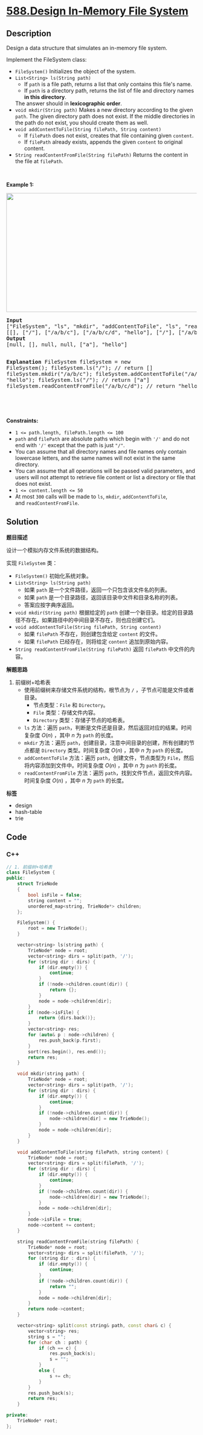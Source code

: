 # [588.Design In-Memory File System](https://leetcode.com/problems/design-in-memory-file-system/description/)

## Description

<p>Design a data structure that simulates an in-memory file system.</p>

<p>Implement the FileSystem class:</p>

<ul>
  <li><code>FileSystem()</code> Initializes the object of the system.</li>
  <li><code>List&lt;String&gt; ls(String path)</code>
  <ul>
    <li>If <code>path</code> is a file path, returns a list that only contains this file&#39;s name.</li>
    <li>If <code>path</code> is a directory path, returns the list of file and directory names <strong>in this directory</strong>.</li>
  </ul>
  The answer should in <strong>lexicographic order</strong>.</li>
  <li><code>void mkdir(String path)</code> Makes a new directory according to the given <code>path</code>. The given directory path does not exist. If the middle directories in the path do not exist, you should create them as well.</li>
  <li><code>void addContentToFile(String filePath, String content)</code>
  <ul>
    <li>If <code>filePath</code> does not exist, creates that file containing given <code>content</code>.</li>
    <li>If <code>filePath</code> already exists, appends the given <code>content</code> to original content.</li>
  </ul>
  </li>
  <li><code>String readContentFromFile(String filePath)</code> Returns the content in the file at <code>filePath</code>.</li>
</ul>

<p>&nbsp;</p>
<p><strong class="example">Example 1:</strong></p>
<img alt="" src="https://fastly.jsdelivr.net/gh/doocs/leetcode@main/solution/0500-0599/0588.Design%20In-Memory%20File%20System/images/filesystem.png" style="width: 650px; height: 315px;" />
<pre>
<strong>Input</strong>
[&quot;FileSystem&quot;, &quot;ls&quot;, &quot;mkdir&quot;, &quot;addContentToFile&quot;, &quot;ls&quot;, &quot;readContentFromFile&quot;]
[[], [&quot;/&quot;], [&quot;/a/b/c&quot;], [&quot;/a/b/c/d&quot;, &quot;hello&quot;], [&quot;/&quot;], [&quot;/a/b/c/d&quot;]]
<strong>Output</strong>
[null, [], null, null, [&quot;a&quot;], &quot;hello&quot;]

<strong>Explanation</strong>
FileSystem fileSystem = new FileSystem();
fileSystem.ls(&quot;/&quot;); // return []
fileSystem.mkdir(&quot;/a/b/c&quot;);
fileSystem.addContentToFile(&quot;/a/b/c/d&quot;, &quot;hello&quot;);
fileSystem.ls(&quot;/&quot;); // return [&quot;a&quot;]
fileSystem.readContentFromFile(&quot;/a/b/c/d&quot;); // return &quot;hello&quot;

</pre>

<p>&nbsp;</p>
<p><strong>Constraints:</strong></p>

<ul>
  <li><code>1 &lt;= path.length,&nbsp;filePath.length &lt;= 100</code></li>
  <li><code>path</code> and <code>filePath</code>&nbsp;are absolute paths which begin with <code>&#39;/&#39;</code>&nbsp;and do not end with <code>&#39;/&#39;</code>&nbsp;except that the path is just&nbsp;<code>&quot;/&quot;</code>.</li>
  <li>You can assume that all directory names and file names only contain lowercase letters, and the same names will not exist in the same directory.</li>
  <li>You can assume that all operations will be passed valid parameters, and users will not attempt to retrieve file content or list a directory or file that does not exist.</li>
  <li><code>1 &lt;= content.length &lt;= 50</code></li>
  <li>At most <code>300</code> calls will be made to <code>ls</code>, <code>mkdir</code>,&nbsp;<code>addContentToFile</code>, and&nbsp;<code>readContentFromFile</code>.</li>
</ul>

## Solution

**题目描述**

设计一个模拟内存文件系统的数据结构。

实现 `FileSystem` 类：

- `FileSystem()` 初始化系统对象。
- `List<String> ls(String path)`
  - 如果 `path` 是一个文件路径，返回一个只包含该文件名的列表。
  - 如果 `path` 是一个目录路径，返回该目录中文件和目录名称的列表。
  - 答案应按字典序返回。
- `void mkdir(String path)` 根据给定的 `path` 创建一个新目录。给定的目录路径不存在。如果路径中的中间目录不存在，则也应创建它们。
- `void addContentToFile(String filePath, String content)`
  - 如果 `filePath` 不存在，则创建包含给定 `content` 的文件。
  - 如果 `filePath` 已经存在，则将给定 `content` 追加到原始内容。
- `String readContentFromFile(String filePath)` 返回 `filePath` 中文件的内容。

**解题思路**

1. 前缀树+哈希表
   - 使用前缀树来存储文件系统的结构，根节点为 `/` ，子节点可能是文件或者目录。
     - 节点类型：`File` 和 `Directory`。
     - `File` 类型：存储文件内容。
     - `Directory` 类型：存储子节点的哈希表。
   - `ls` 方法：遍历 `path`，判断是文件还是目录，然后返回对应的结果。时间复杂度 $O(n)$ ，其中 $n$ 为 `path` 的长度。
   - `mkdir` 方法：遍历 `path`，创建目录，注意中间目录的创建，所有创建的节点都是 `Directory` 类型。时间复杂度 $O(n)$ ，其中 $n$ 为 `path` 的长度。
   - `addContentToFile` 方法：遍历 `path`，创建文件，节点类型为 `File`，然后将内容添加到文件中。时间复杂度 $O(n)$ ，其中 $n$ 为 `path` 的长度。
   - `readContentFromFile` 方法：遍历 `path`，找到文件节点，返回文件内容。时间复杂度 $O(n)$ ，其中 $n$ 为 `path` 的长度。

**标签**

- design
- hash-table
- trie

<!-- code start -->
## Code

### C++

```cpp
// 1. 前缀树+哈希表
class FileSystem {
public:
    struct TrieNode
    {
        bool isFile = false;
        string content = "";
        unordered_map<string, TrieNode*> children;
    };

    FileSystem() {
        root = new TrieNode();
    }

    vector<string> ls(string path) {
        TrieNode* node = root;
        vector<string> dirs = split(path, '/');
        for (string dir : dirs) {
            if (dir.empty()) {
                continue;
            }
            if (!node->children.count(dir)) {
                return {};
            }
            node = node->children[dir];
        }
        if (node->isFile) {
            return {dirs.back()};
        }
        vector<string> res;
        for (auto& p : node->children) {
            res.push_back(p.first);
        }
        sort(res.begin(), res.end());
        return res;
    }

    void mkdir(string path) {
        TrieNode* node = root;
        vector<string> dirs = split(path, '/');
        for (string dir : dirs) {
            if (dir.empty()) {
                continue;
            }
            if (!node->children.count(dir)) {
                node->children[dir] = new TrieNode();
            }
            node = node->children[dir];
        }
    }

    void addContentToFile(string filePath, string content) {
        TrieNode* node = root;
        vector<string> dirs = split(filePath, '/');
        for (string dir : dirs) {
            if (dir.empty()) {
                continue;
            }
            if (!node->children.count(dir)) {
                node->children[dir] = new TrieNode();
            }
            node = node->children[dir];
        }
        node->isFile = true;
        node->content += content;
    }

    string readContentFromFile(string filePath) {
        TrieNode* node = root;
        vector<string> dirs = split(filePath, '/');
        for (string dir : dirs) {
            if (dir.empty()) {
                continue;
            }
            if (!node->children.count(dir)) {
                return "";
            }
            node = node->children[dir];
        }
        return node->content;
    }

    vector<string> split(const string& path, const char& c) {
        vector<string> res;
        string s = "";
        for (char ch : path) {
            if (ch == c) {
                res.push_back(s);
                s = "";
            }
            else {
                s += ch;
            }
        }
        res.push_back(s);
        return res;
    }

private:
    TrieNode* root;
};
```

<!-- code end -->
